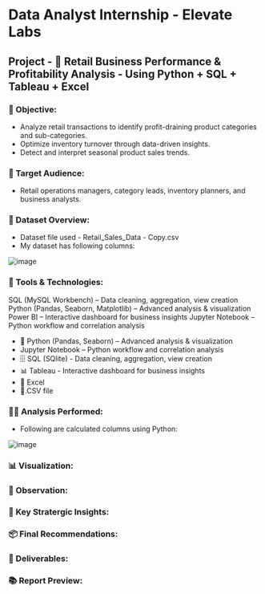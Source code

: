# **Data Analyst Internship - Elevate Labs**
## **Project - 🛒 Retail Business Performance & Profitability Analysis** - Using Python + SQL + Tableau + Excel
### 🧭 Objective:
- Analyze retail transactions to identify profit-draining product categories and sub-categories.
- Optimize inventory turnover through data-driven insights.
- Detect and interpret seasonal product sales trends.
### 🤝 Target Audience: 
- Retail operations managers, category leads, inventory planners, and business analysts.
### 📂 Dataset Overview:
- Dataset file used - Retail_Sales_Data - Copy.csv
- My dataset has following columns:
  
![image](https://github.com/user-attachments/assets/9b4c4f95-ba14-4c51-b7f9-200130f9967d)

### 🧰 Tools & Technologies:

SQL (MySQL Workbench) – Data cleaning, aggregation, view creation
Python (Pandas, Seaborn, Matplotlib) – Advanced analysis & visualization
Power BI – Interactive dashboard for business insights
Jupyter Notebook – Python workflow and correlation analysis

- 🐍 Python (Pandas, Seaborn) – Advanced analysis & visualization
- Jupyter Notebook – Python workflow and correlation analysis
- 🗄️ SQL (SQlite) - Data cleaning, aggregation, view creation
- 📊 Tableau - Interactive dashboard for business insights
- 📗 Excel
- 📄.CSV file
### 🧑‍💻 Analysis Performed:
- Following are calculated columns using Python:

![image](https://github.com/user-attachments/assets/f2cd5ed7-efae-4579-843d-bdcea846fbc2)

### 📊 Visualization:
### 🔎 Observation:
### 🧠 Key Stratergic Insights:
### 📦 Final Recommendations:
### 🧾 Deliverables:
### 📚 Report Preview:

